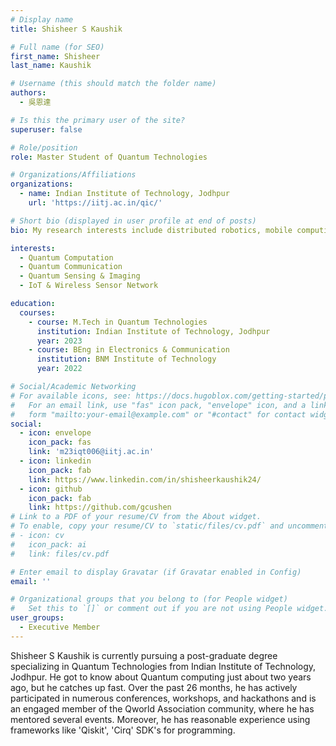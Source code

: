 ```yaml
---
# Display name
title: Shisheer S Kaushik

# Full name (for SEO)
first_name: Shisheer
last_name: Kaushik

# Username (this should match the folder name)
authors:
  - 吳恩達

# Is this the primary user of the site?
superuser: false

# Role/position
role: Master Student of Quantum Technologies

# Organizations/Affiliations
organizations:
  - name: Indian Institute of Technology, Jodhpur
    url: 'https://iitj.ac.in/qic/'

# Short bio (displayed in user profile at end of posts)
bio: My research interests include distributed robotics, mobile computing and programmable matter.

interests:
  - Quantum Computation
  - Quantum Communication
  - Quantum Sensing & Imaging
  - IoT & Wireless Sensor Network

education:
  courses:
    - course: M.Tech in Quantum Technologies
      institution: Indian Institute of Technology, Jodhpur
      year: 2023
    - course: BEng in Electronics & Communication
      institution: BNM Institute of Technology
      year: 2022

# Social/Academic Networking
# For available icons, see: https://docs.hugoblox.com/getting-started/page-builder/#icons
#   For an email link, use "fas" icon pack, "envelope" icon, and a link in the
#   form "mailto:your-email@example.com" or "#contact" for contact widget.
social:
  - icon: envelope
    icon_pack: fas
    link: 'm23iqt006@iitj.ac.in'
  - icon: linkedin
    icon_pack: fab
    link: https://www.linkedin.com/in/shisheerkaushik24/
  - icon: github
    icon_pack: fab
    link: https://github.com/gcushen
# Link to a PDF of your resume/CV from the About widget.
# To enable, copy your resume/CV to `static/files/cv.pdf` and uncomment the lines below.
# - icon: cv
#   icon_pack: ai
#   link: files/cv.pdf

# Enter email to display Gravatar (if Gravatar enabled in Config)
email: ''

# Organizational groups that you belong to (for People widget)
#   Set this to `[]` or comment out if you are not using People widget.
user_groups:
  - Executive Member
---
```


Shisheer S Kaushik is currently pursuing a post-graduate degree specializing in Quantum Technologies from Indian Institute of Technology, Jodhpur. He got to know about Quantum computing just about two years ago, but he catches up fast. Over the past 26 months, he has actively participated in numerous conferences, workshops, and hackathons and is an engaged member of the Qworld Association community, where he has mentored several events. Moreover, he has reasonable experience using frameworks like 'Qiskit', 'Cirq' SDK's for programming.

